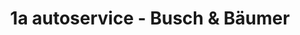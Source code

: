 ---
title: "1a autoservice - Busch & Bäumer"
url: /hamm/1a-autoservice-busch-und-baeumer/
shop: Autowerkstatt
---